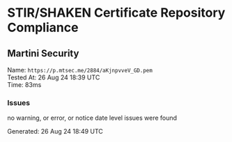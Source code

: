 # STIR/SHAKEN Certificate Repository Compliance

## Martini Security

Name: `https://p.mtsec.me/2884/aKjnpvveV_GD.pem`\
Tested At: 26 Aug 24 18:39 UTC\
Time: 83ms

### Issues

no warning, or error, or notice date level issues were found

Generated: 26 Aug 24 18:49 UTC